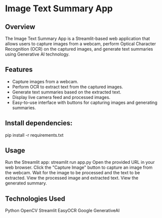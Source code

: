# Image Text Summary App

## Overview
The Image Text Summary App is a Streamlit-based web application that allows users to capture images from a webcam, perform Optical Character Recognition (OCR) on the captured images, and generate text summaries using Generative AI technology.

## Features
- Capture images from a webcam.
- Perform OCR to extract text from the captured images.
- Generate text summaries based on the extracted text.
- Display live camera feed and processed images.
- Easy-to-use interface with buttons for capturing images and generating summaries.


## Install dependencies:
pip install -r requirements.txt

## Usage

Run the Streamlit app: streamlit run app.py
Open the provided URL in your web browser.
Click the "Capture Image" button to capture an image from the webcam.
Wait for the image to be processed and the text to be extracted.
View the processed image and extracted text.
View the generated summary.



## Technologies Used
Python
OpenCV
Streamlit
EasyOCR
Google GenerativeAI
